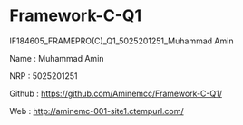 # Framework-C-Q1

IF184605_FRAMEPRO(C)_Q1_5025201251_Muhammad Amin


Name	: Muhammad Amin

NRP	: 5025201251

Github	: https://github.com/Aminemcc/Framework-C-Q1/

Web	: http://aminemc-001-site1.ctempurl.com/
